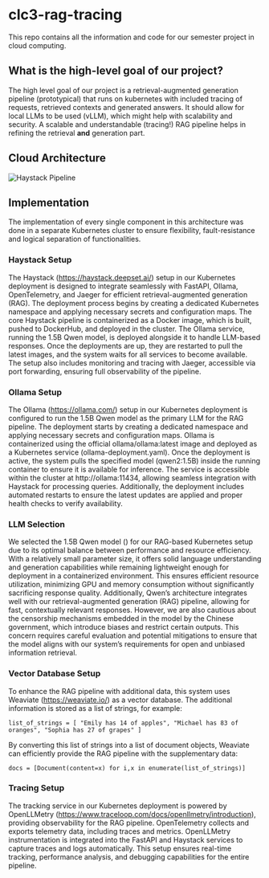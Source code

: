 # clc3-rag-tracing
This repo contains all the information and code for our semester project in cloud computing.

## What is the high-level goal of our project?
The high level goal of our project is a retrieval-augmented generation pipeline (prototypical) that runs on kubernetes with included tracing of requests, retrieved contexts and generated answers. It should allow for local LLMs to be used (vLLM), which might help with scalability and security. 
A scalable and understandable (tracing!) RAG pipeline helps in refining the retrieval **and** generation part. 

## Cloud Architecture
![Haystack Pipeline](https://github.com/user-attachments/assets/cf6e5b7f-f0c6-4bd6-ac79-82a8a82027ce)

## Implementation
The implementation of every single component in this architecture was done in a separate Kubernetes cluster to ensure flexibility, fault-resistance and logical separation of functionalities.

### Haystack Setup
The Haystack (https://haystack.deepset.ai/) setup in our Kubernetes deployment is designed to integrate seamlessly with FastAPI, Ollama, OpenTelemetry, and Jaeger for efficient retrieval-augmented generation (RAG). The deployment process begins by creating a dedicated Kubernetes namespace and applying necessary secrets and configuration maps. The core Haystack pipeline is containerized as a Docker image, which is built, pushed to DockerHub, and deployed in the cluster. The Ollama service, running the 1.5B Qwen model, is deployed alongside it to handle LLM-based responses. Once the deployments are up, they are restarted to pull the latest images, and the system waits for all services to become available. The setup also includes monitoring and tracing with Jaeger, accessible via port forwarding, ensuring full observability of the pipeline.

### Ollama Setup
The Ollama (https://ollama.com/) setup in our Kubernetes deployment is configured to run the 1.5B Qwen model as the primary LLM for the RAG pipeline. The deployment starts by creating a dedicated namespace and applying necessary secrets and configuration maps. Ollama is containerized using the official ollama/ollama:latest image and deployed as a Kubernetes service (ollama-deployment.yaml). Once the deployment is active, the system pulls the specified model (qwen2:1.5B) inside the running container to ensure it is available for inference. The service is accessible within the cluster at http://ollama:11434, allowing seamless integration with Haystack for processing queries. Additionally, the deployment includes automated restarts to ensure the latest updates are applied and proper health checks to verify availability.

### LLM Selection
We selected the 1.5B Qwen model () for our RAG-based Kubernetes setup due to its optimal balance between performance and resource efficiency. With a relatively small parameter size, it offers solid language understanding and generation capabilities while remaining lightweight enough for deployment in a containerized environment. This ensures efficient resource utilization, minimizing GPU and memory consumption without significantly sacrificing response quality. Additionally, Qwen’s architecture integrates well with our retrieval-augmented generation (RAG) pipeline, allowing for fast, contextually relevant responses. However, we are also cautious about the censorship mechanisms embedded in the model by the Chinese government, which introduce biases and restrict certain outputs. This concern requires careful evaluation and potential mitigations to ensure that the model aligns with our system’s requirements for open and unbiased information retrieval.

### Vector Database Setup
To enhance the RAG pipeline with additional data, this system uses Weaviate (https://weaviate.io/) as a vector database. The additional information is stored as a list of strings, for example:

`
list_of_strings = [
    "Emily has 14 of apples",
    "Michael has 83 of oranges",
    "Sophia has 27 of grapes"
]
`

By converting this list of strings into a list of document objects, Weaviate can efficiently provide the RAG pipeline with the supplementary data:

`
docs = [Document(content=x) for i,x in enumerate(list_of_strings)]
`

### Tracing Setup
The tracking service in our Kubernetes deployment is powered by OpenLLMetry (https://www.traceloop.com/docs/openllmetry/introduction), providing observability for the RAG pipeline. OpenTelemetry collects and exports telemetry data, including traces and metrics. OpenLLMetry instrumentation is integrated into the FastAPI and Haystack services to capture traces and logs automatically. This setup ensures real-time tracking, performance analysis, and debugging capabilities for the entire pipeline.
